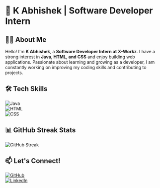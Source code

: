 # 🚀 K Abhishek | Software Developer Intern  

## 👨‍💻 About Me  
Hello! I'm **K Abhishek**, a **Software Developer Intern at X-Workz**. I have a strong interest in **Java, HTML, and CSS** and enjoy building web applications. Passionate about learning and growing as a developer, I am constantly working on improving my coding skills and contributing to projects.  

## 🛠 Tech Skills  
![Java](https://img.shields.io/badge/Java-%23ED8B00.svg?style=for-the-badge&logo=openjdk&logoColor=white)  
![HTML](https://img.shields.io/badge/HTML5-%23E34F26.svg?style=for-the-badge&logo=html5&logoColor=white)  
![CSS](https://img.shields.io/badge/CSS3-%231572B6.svg?style=for-the-badge&logo=css3&logoColor=white)  

 ## 📊 GitHub Streak Stats  
![GitHub Streak](https://github-readme-streak-stats.herokuapp.com/?user=kabhishek28&theme=radical)






## 📫 Let's Connect!  
[![GitHub](https://img.shields.io/badge/GitHub-black?style=for-the-badge&logo=github)](https://github.com/kabhishek28)  
[![LinkedIn](https://img.shields.io/badge/LinkedIn-blue?style=for-the-badge&logo=linkedin)](https://www.linkedin.com/in/abhishek-k-2b8261264)
